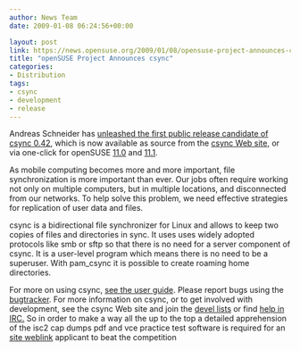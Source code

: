 ```yaml
---
author: News Team
date: 2009-01-08 06:24:56+00:00

layout: post
link: https://news.opensuse.org/2009/01/08/opensuse-project-announces-csync/
title: "openSUSE Project Announces csync"
categories:
- Distribution
tags:
- csync
- development
- release
---
```

Andreas Schneider has [unleashed the first public release candidate of csync 0.42](http://www.csync.org/2009/01/07/csync-0420-rc2/), which is now available as source from the [csync Web site](http://www.csync.org/), or via one-click for openSUSE [11.0](http://software.opensuse.org/ymp/network:synchronization:files/openSUSE_11.0/csync.ymp) and [11.1](http://software.opensuse.org/ymp/network:synchronization:files/openSUSE_11.1/csync.ymp).

As mobile computing becomes more and more important, file synchronization is more important than ever. Our jobs often require working not only on multiple computers, but in multiple locations, and disconnected from our networks. To help solve this problem, we need effective strategies for replication of user data and files.

csync is a bidirectional file synchronizer for Linux and allows to keep two copies of files and directories in sync. It uses uses widely adopted protocols like smb or sftp so that there is no need for a server component of csync. It is a user-level program which means there is no need to be a superuser. With pam_csync it is possible to create roaming home directories.

For more on using csync, [see the user guide](http://www.csync.org/userguide/). Please report bugs using the [bugtracker](https://dev.csync.org/). For more information on csync, or to get involved with development, see the csync Web site and join the [devel lists](http://www.csync.org/communication/) or find [help in IRC.](irc://irc.freenode.net/csync) So in order to make a way all the up to the top a detailed apprehension of the isc2 cap dumps pdf and vce practice test software is required for an [site weblink](https://writemypaper4me.org/) applicant to beat the competition		
